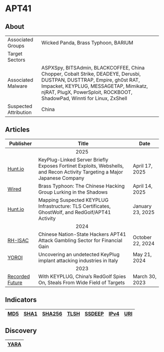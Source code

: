 <h1>APT41</h1>

<h2>About</h2>
<table>
  <tr>
    <td>Associated Groups</td>
    <td>Wicked Panda, Brass Typhoon, BARIUM</td>
  </tr>
  <tr>
    <td>Target Sectors</td>
    <td></td>
  </tr>
  <tr>
    <td>Associated Malware</td>
    <td>ASPXSpy, BITSAdmin, BLACKCOFFEE, China Chopper, Cobalt Strike, DEADEYE, Derusbi, DUSTPAN, DUSTTRAP, Empire, gh0st RAT, Impacket, KEYPLUG, MESSAGETAP, Mimikatz, njRAT, PlugX, PowerSploit, ROCKBOOT, ShadowPad, Winnti for Linux, ZxShell</td>
  </tr>
  <tr>
    <td>Suspected Attribution</td>
    <td>China</td>
  </tr>
</table>

<h2>Articles</h2>
<table>
  <thead>
    <tr>
      <th>Publisher</th>
      <th>Title</th>
      <th>Date</th>
    </tr>
  </thead>
  <tbody>
    <tr>
      <td colspan="100" align="center">2025</td>
    </tr>
    <tr>
      <td>
        <a href="https://hunt.io/blog/keyplug-server-exposes-fortinet-exploits-webshells">Hunt.io</a>
      </td>
      <td>KeyPlug-Linked Server Briefly Exposes Fortinet Exploits, Webshells, and Recon Activity Targeting a Major Japanese Company</td>
      <td>April 17, 2025</td>
    </tr>
    <tr>
      <td>
        <a href="https://www.wired.com/story/brass-typhoon-china-cyberspies/">Wired</a>
      </td>
      <td>Brass Typhoon: The Chinese Hacking Group Lurking in the Shadows</td>
      <td>April 14, 2025</td>
    </tr>
    <tr>
      <td>
        <a href="https://hunt.io/blog/keyplug-infrastructure-tls-certificates-ghostwolf-activity">Hunt.io</a>
      </td>
      <td>Mapping Suspected KEYPLUG Infrastructure: TLS Certificates, GhostWolf, and RedGolf/APT41 Activity</td>
      <td>January 23, 2025</td>
    </tr>
    <tr>
      <td colspan="100" align="center">2024</td>
    </tr>
    <tr>
      <td>
        <a href="https://rhisac.org/threat-intelligence/chinese-nation-state-hackers-apt41-attack-gambling-sector-for-financial-gain/">RH-ISAC</a>
      </td>
      <td>Chinese Nation-State Hackers APT41 Attack Gambling Sector for Financial Gain</td>
      <td>October 22, 2024</td>
    </tr>
    <tr>
      <td>
        <a href="https://yoroi.company/research/uncovering-an-undetected-keyplug-implant-attacking-industries-in-italy/">YOROI</a>
      </td>
      <td>Uncovering an undetected KeyPlug implant attacking industries in Italy</td>
      <td>May 21, 2024</td>
    </tr>
    <tr>
      <td colspan="100" align="center">2023</td>
    </tr>
    <tr>
      <td>
        <a href="https://go.recordedfuture.com/hubfs/reports/cta-2023-0330.pdf">Recorded Future</a>
      </td>
      <td>With KEYPLUG, China’s RedGolf Spies On, Steals From Wide Field of Targets</td>
      <td>March 30, 2023</td>
    </tr>
  </tbody>
</table>


<h2>Indicators</h2>
<table>
  <thead>
    <tr>
      <th>
        <a href="https://github.com/PudgyDragon/Threat-Intel/blob/main/All/APT41/samples.md5">MD5</a>
      </th>
      <th>
        <a href="https://github.com/PudgyDragon/Threat-Intel/blob/main/All/APT41/samples.sha1">SHA1</a>
      </th>
      <th>
        <a href="https://github.com/PudgyDragon/Threat-Intel/blob/main/All/APT41/samples.sha256">SHA256</a>
      </th>
      <th>
        <a href="https://github.com/PudgyDragon/Threat-Intel/blob/main/All/APT41/samples.tlsh">TLSH</a>
      </th>
      <th>
        <a href="https://github.com/PudgyDragon/Threat-Intel/blob/main/All/APT41/samples.ssdeep">SSDEEP</a>
      </th>
      <th>
        <a href="https://github.com/PudgyDragon/Threat-Intel/blob/main/All/APT41/IPv4.txt">IPv4</a>
      </th>
      <th>
        <a href="https://github.com/PudgyDragon/Threat-Intel/blob/main/All/APT41/uri.txt">URI</a>
      </th>      
    </tr>
  </thead>
</table>


<h2>Discovery</h2>
<table>
  <thead>
    <tr>
      <th>
        <a href="https://github.com/PudgyDragon/Threat-Intel/blob/main/All/APT41/rules.yara">YARA</a>
      </th>
   </tr>
  </thead>
</table>
